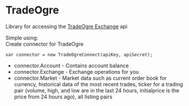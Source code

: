# TradeOgre
Library for accessing the [TradeOgre Exchange](https://tradeogre.com) api  
  
Simple using:  
Create connector for TradeOgre
```
var connector = new TradeOgreConnect(apiKey, apiSecret);
```  
* connector.Account - Contains account balance
* connector.Exchange - Exchange operations for you
* connector.Market - Market data such as current order book for currency, historical data of the most recent trades, ticker for a trading pair (volume, high, and low are in the last 24 hours, initialprice is the price from 24 hours ago), all listing pairs